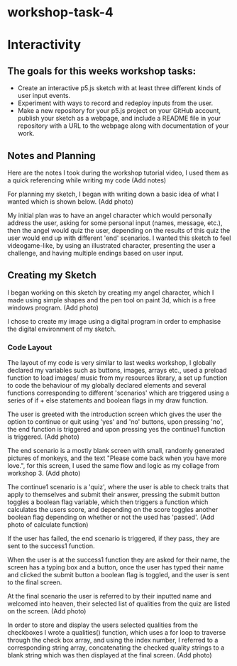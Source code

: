 # workshop-task-4
# Interactivity
## The goals for this weeks workshop tasks:
- Create an interactive p5.js sketch with at least three different kinds of user input events.
- Experiment with ways to record and redeploy inputs from the user.
- Make a new repository for your p5.js project on your GitHub account, publish your sketch as a webpage, and include a README file in your repository with a URL to the webpage along with documentation of your work.

## Notes and Planning
Here are the notes I took during the workshop tutorial video, I used them as a quick referencing while writing my code
  (Add notes)

For planning my sketch, I began with writing down a basic idea of what I wanted which is shown below.
  (Add photo)

My initial plan was to have an angel character which would personally address the user, asking for some personal input (names, message, etc.), then the angel would quiz the user, depending on the results of this quiz the user would end up with different 'end' scenarios.
I wanted this sketch to feel videogame-like, by using an illustrated character, presenting the user a challenge, and having multiple endings based on user input.

## Creating my Sketch
I began working on this sketch by creating my angel character, which I made using simple shapes and the pen tool on paint 3d, which is a free windows program.
(Add photo)

I chose to create my image using a digital program in order to emphasise the digital environment of my sketch.

### Code Layout
The layout of my code is very similar to last weeks workshop, I globally declared my variables such as buttons, images, arrays etc., used a preload function to load images/ music from my resources library, a set up function to code the behaviour of my globally declared elements and several functions corresponding to different 'scenarios' which are triggered using a series of if + else statements and boolean flags in my draw function.

The user is greeted with the introduction screen which gives the user the option to continue or quit using 'yes' and 'no' buttons, upon pressing 'no', the end function is triggered and upon pressing yes the continue1 function is triggered.
(Add photo)

The end scenario is a mostly blank screen with small, randomly generated pictures of monkeys, and the text "Please come back when you have more love.", for this screen, I used the same flow and logic as my collage from workshop 3.
(Add photo)

The continue1 scenario is a 'quiz', where the user is able to check traits that apply to themselves and submit their answer, pressing the submit button toggles a boolean flag variable, which then triggers a function which calculates the users score, and depending on the score toggles another boolean flag depending on whether or not the used has 'passed'.
(Add photo of calculate function) 

If the user has failed, the end scenario is triggered, if they pass, they are sent to the success1 function.

When the user is at the success1 function they are asked for their name, the screen has a typing box and a button, once the user has typed their name and clicked the submit button a boolean flag is toggled, and the user is sent to the final screen.

At the final scenario the user is referred to by their inputted name and welcomed into heaven, their selected list of qualities from the quiz are listed on the screen. 
(Add photo)

In order to store and display the users selected qualities from the checkboxes I wrote a qualities() function, which uses a for loop to traverse through the check box array, and using the index number, I referred to a corresponding string array, concatenating the checked quality strings to a blank string which was then displayed at the final screen.
(Add photo)





  
